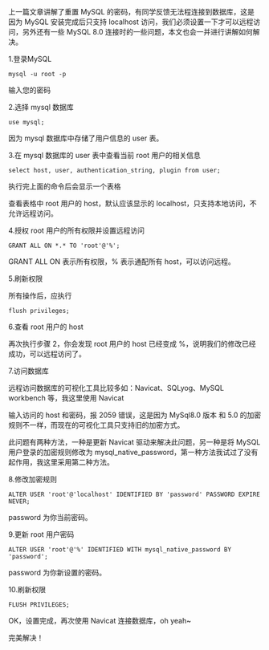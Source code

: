 
上一篇文章讲解了重置 MySQL 的密码，有同学反馈无法程连接到数据库，这是因为 MySQL 安装完成后只支持 localhost 访问，我们必须设置一下才可以远程访问，另外还有一些 MySQL 8.0 连接时的一些问题，本文也会一并进行讲解如何解决。

1.登录MySQL 

```
mysql -u root -p
```

输入您的密码

2.选择 mysql 数据库

```
use mysql;
```

因为 mysql 数据库中存储了用户信息的 user 表。

3.在 mysql 数据库的 user 表中查看当前 root 用户的相关信息

```
select host, user, authentication_string, plugin from user; 
```

执行完上面的命令后会显示一个表格

查看表格中 root 用户的 host，默认应该显示的 localhost，只支持本地访问，不允许远程访问。

4.授权 root 用户的所有权限并设置远程访问

```
GRANT ALL ON *.* TO 'root'@'%';
```

GRANT ALL ON 表示所有权限，% 表示通配所有 host，可以访问远程。

5.刷新权限

所有操作后，应执行

```
flush privileges;
```

6.查看 root 用户的 host

再次执行步骤 2，你会发现 root 用户的 host 已经变成 %，说明我们的修改已经成功，可以远程访问了。

7.访问数据库

远程访问数据库的可视化工具比较多如：Navicat、SQLyog、MySQL workbench 等，我这里使用 Navicat

输入访问的 host 和密码，报 2059 错误，这是因为 MySql8.0 版本 和 5.0 的加密规则不一样，而现在的可视化工具只支持旧的加密方式。

此问题有两种方法，一种是更新 Navicat 驱动来解决此问题，另一种是将 MySQL 用户登录的加密规则修改为 mysql_native_password，第一种方法我试过了没有起作用，我这里采用第二种方法。

8.修改加密规则  

```
ALTER USER 'root'@'localhost' IDENTIFIED BY 'password' PASSWORD EXPIRE NEVER; 
```

password 为你当前密码。

9.更新 root 用户密码 

```
ALTER USER 'root'@'%' IDENTIFIED WITH mysql_native_password BY 'password'; 
```

password 为你新设置的密码。

10.刷新权限

```
FLUSH PRIVILEGES; 
```

OK，设置完成，再次使用 Navicat 连接数据库，oh yeah~

完美解决！



